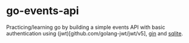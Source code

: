 # go-events-api

Practicing/learning go by building a simple events API with basic authentication using (jwt)[github.com/golang-jwt/jwt/v5], [gin](https://gin-gonic.com/) and [sqlite](https://github.com/mattn/go-sqlite3).
